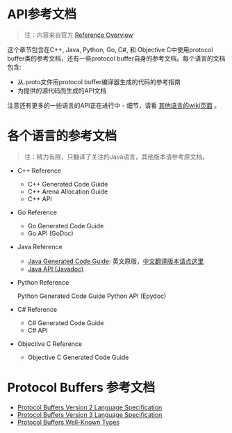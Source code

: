 API参考文档
=========

> 注：内容来自官方 [Reference Overview](https://developers.google.com/protocol-buffers/docs/reference/overview#java-reference)

这个章节包含在C++, Java, Python, Go, C#, 和 Objective C中使用protocol buffer类的参考文档，还有一些protocol buffer自身的参考文档。每个语言的文档包含:

- 从.proto文件用protocol buffer编译器生成的代码的参考指南
- 为提供的源代码而生成的API文档

注意还有更多的一些语言的API正在进行中 - 细节，请看 [其他语言的wiki页面](https://github.com/google/protobuf/wiki/Third-Party-Add-ons) 。

# 各个语言的参考文档

> 注：精力有限，只翻译了关注的Java语言，其他版本请参考原文档。

- C++ Reference

    - C++ Generated Code Guide
    - C++ Arena Allocation Guide
    - C++ API

- Go Reference

    - Go Generated Code Guide
    - Go API (GoDoc)

- Java Reference

    - [Java Generated Code Guide](https://developers.google.com/protocol-buffers/docs/reference/java-generated): 英文原版，[中文翻译版本请点这里](java/index.html)
    - [Java API (Javadoc)](https://developers.google.com/protocol-buffers/docs/reference/java/index)

- Python Reference

    Python Generated Code Guide
    Python API (Epydoc)

- C# Reference

    - C# Generated Code Guide
    - C# API

- Objective C Reference

	- Objective C Generated Code Guide

# Protocol Buffers 参考文档

- [Protocol Buffers Version 2 Language Specification](https://developers.google.com/protocol-buffers/docs/reference/proto2-spec)
- [Protocol Buffers Version 3 Language Specification](https://developers.google.com/protocol-buffers/docs/reference/proto3-spec)
- [Protocol Buffers Well-Known Types](https://developers.google.com/protocol-buffers/docs/reference/google.protobuf)
